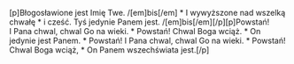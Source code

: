 [p]Błogosławione jest Imię Twe. /[em]bis[/em] * I wywyższone nad wszelką chwałę * i cześć. Tyś jedynie Panem jest. /[em]bis[/em][/p][p]Powstań! I Pana chwal, chwal Go na wieki. * Powstań! Chwal Boga wciąż. * On jedynie jest Panem. * Powstań! I Pana chwal, chwal Go na wieki. * Powstań! Chwal Boga wciąż, * On Panem wszechświata jest.[/p]